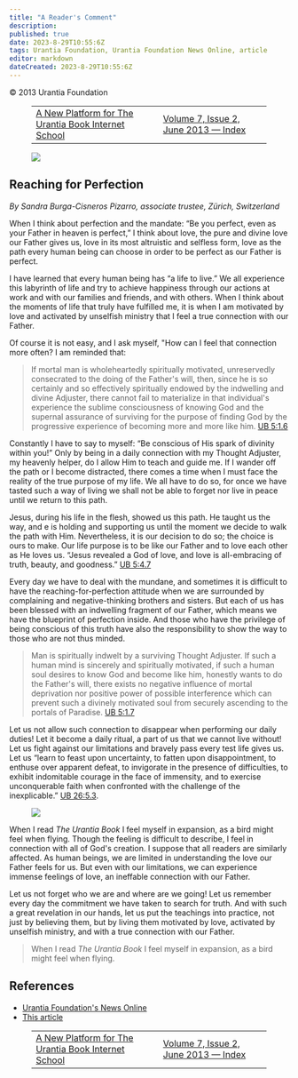 ```yaml
---
title: "A Reader's Comment"
description: 
published: true
date: 2023-8-29T10:55:6Z
tags: Urantia Foundation, Urantia Foundation News Online, article
editor: markdown
dateCreated: 2023-8-29T10:55:6Z
---
```


<p class="v-card v-sheet theme--light gray lighten-3 px-2">© 2013 Urantia Foundation</p>
<figure class="table chapter-navigator">
  <table>
    <tbody>
      <tr>
        <td>
        <a href="/en/article/Michael_Zehr/A_New_Platform_for_The_Urantia_Book_Internet_School">
          <span class="mdi mdi-arrow-left-drop-circle"></span><span class="pl-2">A New Platform for The Urantia Book Internet School</span>
        </a>
        </td>
        <td>
        <a href="/en/index/articles_uf_news_online#volume-7-issue-2-june-2013">
          <span class="mdi mdi-book-open-variant"></span><span class="pl-2">Volume 7, Issue 2, June 2013 — Index</span>
        </a>
        </td>
        <td>
        </td>
      </tr>
    </tbody>
  </table>
</figure>


<figure id="Figure_1" class="image urantiapedia image-style-align-left">
<img src="/image/article/UF_News_Online/2013_06/054.jpg">
</figure>

## Reaching for Perfection

_By Sandra Burga-Cisneros Pizarro, associate trustee, Zürich, Switzerland_


When I think about perfection and the mandate: “Be you perfect, even as your Father in heaven is perfect,” I think about love, the pure and divine love our Father gives us, love in its most altruistic and selfless form, love as the path every human being can choose in order to be perfect as our Father is perfect.

I have learned that every human being has “a life to live.” We all experience this labyrinth of life and try to achieve happiness through our actions at work and with our families and friends, and with others. When I think about the moments of life that truly have fulfilled me, it is when I am motivated by love and activated by unselfish ministry that I feel a true connection with our Father.

Of course it is not easy, and I ask myself, "How can I feel that connection more often? I am reminded that:

> If mortal man is wholeheartedly spiritually motivated, unreservedly consecrated to the doing of the Father's will, then, since he is so certainly and so effectively spiritually endowed by the indwelling and divine Adjuster, there cannot fail to materialize in that individual's experience the sublime consciousness of knowing God and the supernal assurance of surviving for the purpose of finding God by the progressive experience of becoming more and more like him. <a id="a48_469"></a>[UB 5:1.6](/en/The_Urantia_Book/5#p1_6)

Constantly I have to say to myself: “Be conscious of His spark of divinity within you!” Only by being in a daily connection with my Thought Adjuster, my heavenly helper, do I allow Him to teach and guide me. If I wander off the path or I become distracted, there comes a time when I must face the reality of the true purpose of my life. We all have to do so, for once we have tasted such a way of living we shall not be able to forget nor live in peace until we return to this path.

Jesus, during his life in the flesh, showed us this path. He taught us the way, and e is holding and supporting us until the moment we decide to walk the path with Him. Nevertheless, it is our decision to do so; the choice is ours to make. Our life purpose is to be like our Father and to love each other as He loves us. “Jesus revealed a God of love, and love is all-embracing of truth, beauty, and goodness.” <a id="a52_411"></a>[UB 5:4.7](/en/The_Urantia_Book/5#p4_7)

Every day we have to deal with the mundane, and sometimes it is difficult to have the reaching-for-perfection attitude when we are surrounded by complaining and negative-thinking brothers and sisters. But each of us has been blessed with an indwelling fragment of our Father, which means we have the blueprint of perfection inside. And those who have the privilege of being conscious of this truth have also the responsibility to show the way to those who are not thus minded.

> Man is spiritually indwelt by a surviving Thought Adjuster. If such a human mind is sincerely and spiritually motivated, if such a human soul desires to know God and become like him, honestly wants to do the Father's will, there exists no negative influence of mortal deprivation nor positive power of possible interference which can prevent such a divinely motivated soul from securely ascending to the portals of Paradise. <a id="a56_427"></a>[UB 5:1.7](/en/The_Urantia_Book/5#p1_7)

Let us not allow such connection to disappear when performing our daily duties! Let it become a daily ritual, a part of us that we cannot live without! Let us fight against our limitations and bravely pass every test life gives us. Let us “learn to feast upon uncertainty, to fatten upon disappointment, to enthuse over apparent defeat, to invigorate in the presence of difficulties, to exhibit indomitable courage in the face of immensity, and to exercise unconquerable faith when confronted with the challenge of the inexplicable.” <a id="a58_534"></a>[UB 26:5.3](/en/The_Urantia_Book/26#p5_3).

<figure id="Figure_2" class="image urantiapedia">
<img src="/image/article/UF_News_Online/2013_06/064.jpg">
</figure>

When I read _The Urantia Book_ I feel myself in expansion, as a bird might feel when flying. Though the feeling is difficult to describe, I feel in connection with all of God's creation. I suppose that all readers are similarly affected. As human beings, we are limited in understanding the love our Father feels for us. But even with our limitations, we can experience immense feelings of love, an ineffable connection with our Father.

Let us not forget who we are and where are we going! Let us remember every day the commitment we have taken to search for truth. And with such a great revelation in our hands, let us put the teachings into practice, not just by believing them, but by living them motivated by love, activated by unselfish ministry, and with a true connection with our Father.

> When I read _The Urantia Book_ I feel myself in expansion, as a bird might feel when flying.



## References

- [Urantia Foundation's News Online](https://www.urantia.org/urantia-foundation/newsletter-pdf-archives)
- [This article](https://www.urantia.org/news/2013-06/reaching-perfection)

<figure class="table chapter-navigator">
  <table>
    <tbody>
      <tr>
        <td>
        <a href="/en/article/Michael_Zehr/A_New_Platform_for_The_Urantia_Book_Internet_School">
          <span class="mdi mdi-arrow-left-drop-circle"></span><span class="pl-2">A New Platform for The Urantia Book Internet School</span>
        </a>
        </td>
        <td>
        <a href="/en/index/articles_uf_news_online#volume-7-issue-2-june-2013">
          <span class="mdi mdi-book-open-variant"></span><span class="pl-2">Volume 7, Issue 2, June 2013 — Index</span>
        </a>
        </td>
        <td>
        </td>
      </tr>
    </tbody>
  </table>
</figure>
